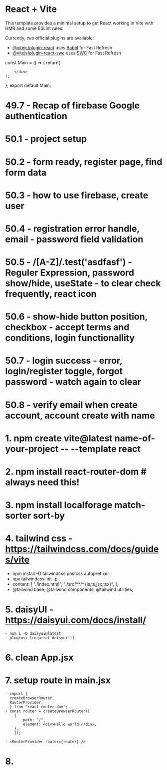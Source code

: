 # React + Vite

This template provides a minimal setup to get React working in Vite with HMR and some ESLint rules.

Currently, two official plugins are available:

- [@vitejs/plugin-react](https://github.com/vitejs/vite-plugin-react/blob/main/packages/plugin-react/README.md) uses [Babel](https://babeljs.io/) for Fast Refresh
- [@vitejs/plugin-react-swc](https://github.com/vitejs/vite-plugin-react-swc) uses [SWC](https://swc.rs/) for Fast Refresh


const Main = () => {
    return(
        <div>
            
        </div>
    );
};
export default Main;

# 49.7 - Recap of firebase Google authentication

# 50.1 - project setup
# 50.2 - form ready, register page, find form data
# 50.3 - how to use firebase, create user
# 50.4 - registration error handle, email - password field validation
# 50.5 - /[A-Z]/.test('asdfasf') - Reguler Expression, password show/hide, useState - to clear check frequently, react icon
# 50.6 - show-hide button position, checkbox - accept terms and conditions, login functionallity
# 50.7 - login success - error, login/register toggle, forgot password - watch again to clear
# 50.8 - verify email when create account, account create with name






# 1. npm create vite@latest name-of-your-project -- --template react
# 2. npm install react-router-dom # always need this!
# 3. npm install localforage match-sorter sort-by

# 4. tailwind css - https://tailwindcss.com/docs/guides/vite
   - npm install -D tailwindcss postcss autoprefixer
   - npx tailwindcss init -p
   - content: [
    "./index.html",
    "./src/**/*.{js,ts,jsx,tsx}",
  ],
  - 
    @tailwind base;
    @tailwind components;
    @tailwind utilities;

# 5. daisyUI - https://daisyui.com/docs/install/
    - npm i -D daisyui@latest
    - plugins: [require('daisyui')]

# 6. clean App.jsx
# 7. setup route in main.jsx
    - import {
      createBrowserRouter,
      RouterProvider,
      } from "react-router-dom";
    - const router = createBrowserRouter([
        {
            path: "/",
            element: <div>Hello world!</div>,
        },
        ]);

    - <RouterProvider router={router} />

# 8.         